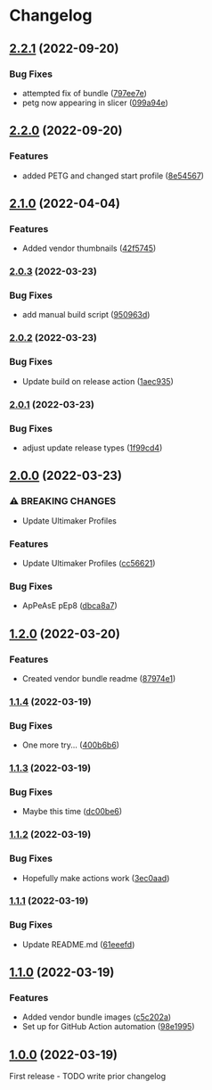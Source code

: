 # Changelog

## [2.2.1](https://github.com/iforge-uos/slicer-config/compare/v2.2.0...v2.2.1) (2022-09-20)


### Bug Fixes

* attempted fix of bundle ([797ee7e](https://github.com/iforge-uos/slicer-config/commit/797ee7e03885003e6c2033903a999c8e601ae05b))
* petg now appearing in slicer ([099a94e](https://github.com/iforge-uos/slicer-config/commit/099a94e75c35a85069febed4821c0d08d847f610))

## [2.2.0](https://github.com/iforge-uos/slicer-config/compare/v2.1.0...v2.2.0) (2022-09-20)


### Features

* added PETG and changed start profile ([8e54567](https://github.com/iforge-uos/slicer-config/commit/8e545673463d4e5cfc8138f68e2c35ed6f013496))

## [2.1.0](https://github.com/iforge-uos/slicer-config/compare/v2.0.3...v2.1.0) (2022-04-04)


### Features

* Added vendor thumbnails ([42f5745](https://github.com/iforge-uos/slicer-config/commit/42f574515812b439fd581ed105aa5aa6e296b49e))

### [2.0.3](https://github.com/iforge-uos/slicer-config/compare/v2.0.2...v2.0.3) (2022-03-23)


### Bug Fixes

* add manual build script ([950963d](https://github.com/iforge-uos/slicer-config/commit/950963d66e580f65fcbd119ea9859bc16294366d))

### [2.0.2](https://github.com/iforge-uos/slicer-config/compare/v2.0.1...v2.0.2) (2022-03-23)


### Bug Fixes

* Update build on release action ([1aec935](https://github.com/iforge-uos/slicer-config/commit/1aec93523e28c4ac77c246495dc7813491f37aea))

### [2.0.1](https://github.com/iforge-uos/slicer-config/compare/v2.0.0...v2.0.1) (2022-03-23)


### Bug Fixes

* adjust update release types ([1f99cd4](https://github.com/iforge-uos/slicer-config/commit/1f99cd4db0ce3d9f03c9661789c1fc15bf2aa5c7))

## [2.0.0](https://github.com/iforge-uos/slicer-config/compare/v1.2.0...v2.0.0) (2022-03-23)


### ⚠ BREAKING CHANGES

* Update Ultimaker Profiles

### Features

* Update Ultimaker Profiles ([cc56621](https://github.com/iforge-uos/slicer-config/commit/cc56621a2a89190772432f6ed05c0f029f5df544))


### Bug Fixes

* ApPeAsE pEp8 ([dbca8a7](https://github.com/iforge-uos/slicer-config/commit/dbca8a7c6a0d5b5d44a3298a89727438a945fca3))

## [1.2.0](https://github.com/iforge-uos/slicer-config/compare/v1.1.4...v1.2.0) (2022-03-20)


### Features

* Created vendor bundle readme ([87974e1](https://github.com/iforge-uos/slicer-config/commit/87974e199d8bc44c3b1bd23bf64da3a8655806c3))

### [1.1.4](https://github.com/iforge-uos/slicer-config/compare/v1.1.3...v1.1.4) (2022-03-19)


### Bug Fixes

* One more try... ([400b6b6](https://github.com/iforge-uos/slicer-config/commit/400b6b6b60ee84339c30796edc80627b3ab514c5))

### [1.1.3](https://github.com/iforge-uos/slicer-config/compare/v1.1.2...v1.1.3) (2022-03-19)


### Bug Fixes

* Maybe this time ([dc00be6](https://github.com/iforge-uos/slicer-config/commit/dc00be648eecd75e7aa0411bda520d103876d6e7))

### [1.1.2](https://github.com/iforge-uos/slicer-config/compare/v1.1.1...v1.1.2) (2022-03-19)


### Bug Fixes

* Hopefully make actions work ([3ec0aad](https://github.com/iforge-uos/slicer-config/commit/3ec0aadbdbed2f48c6c7bef88fd65a6958ad7829))

### [1.1.1](https://github.com/iforge-uos/slicer-config/compare/v1.1.0...v1.1.1) (2022-03-19)


### Bug Fixes

* Update README.md ([61eeefd](https://github.com/iforge-uos/slicer-config/commit/61eeefda8dc4c35b75d6c9b6d98c253d6888723d))

## [1.1.0](https://github.com/iforge-uos/slicer-config/compare/v1.0.0...v1.1.0) (2022-03-19)


### Features

* Added vendor bundle images ([c5c202a](https://github.com/iforge-uos/slicer-config/commit/c5c202a6b7ed307872711e634fabdea104170e8c))
* Set up for GitHub Action automation ([98e1995](https://github.com/iforge-uos/slicer-config/commit/98e199552e24d9dd364c8675aed9bc903621431b))

## [1.0.0]() (2022-03-19)

First release - TODO write prior changelog
